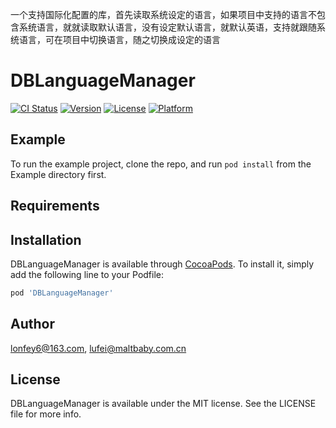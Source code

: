 一个支持国际化配置的库，首先读取系统设定的语言，如果项目中支持的语言不包含系统语言，就就读取默认语言，没有设定默认语言，就默认英语，支持就跟随系统语言，可在项目中切换语言，随之切换成设定的语言
# DBLanguageManager

[![CI Status](https://img.shields.io/travis/lonfey6@163.com/DBLanguageManager.svg?style=flat)](https://travis-ci.org/lonfey6@163.com/DBLanguageManager)
[![Version](https://img.shields.io/cocoapods/v/DBLanguageManager.svg?style=flat)](https://cocoapods.org/pods/DBLanguageManager)
[![License](https://img.shields.io/cocoapods/l/DBLanguageManager.svg?style=flat)](https://cocoapods.org/pods/DBLanguageManager)
[![Platform](https://img.shields.io/cocoapods/p/DBLanguageManager.svg?style=flat)](https://cocoapods.org/pods/DBLanguageManager)

## Example

To run the example project, clone the repo, and run `pod install` from the Example directory first.

## Requirements

## Installation

DBLanguageManager is available through [CocoaPods](https://cocoapods.org). To install
it, simply add the following line to your Podfile:

```ruby
pod 'DBLanguageManager'
```

## Author

lonfey6@163.com, lufei@maltbaby.com.cn

## License

DBLanguageManager is available under the MIT license. See the LICENSE file for more info.
